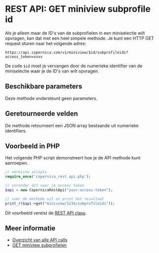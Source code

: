 # REST API: GET miniview subprofile id

Als je alleen maar de ID's van de subprofielen in een miniselectie wilt opvragen,
kan dat met een heel simpele methode. Je kunt een HTTP GET request sturen 
naar het volgende adres:

`https://api.copernica.com/v1/miniview/$id/subprofileids?access_token=xxxx`

De code `$id` moet je vervangen door de numerieke identifier van de 
miniselectie waar je de ID's van wilt opvragen.

## Beschikbare parameters

Deze methode ondersteunt geen parameters.

## Geretourneerde velden

De methode retourneert een JSON array bestaande uit numerieke identifiers.

## Voorbeeld in PHP

Het volgende PHP script demonstreert hoe je de API methode kunt aanroepen.

```php
// vereiste scripts
require_once('copernica_rest_api.php');

// verander dit naar je access token
$api = new CopernicaRestApi("your-access-token");

// voer de methode uit en print het resultaat
print_r($api->get("miniview/1234/subprofileids"));
```

Dit voorbeeld vereist de [REST API class](rest-php).
 
## Meer informatie

* [Overzicht van alle API calls](rest-api)
* [GET miniview subprofielen](rest-get-miniview-subprofiles)
